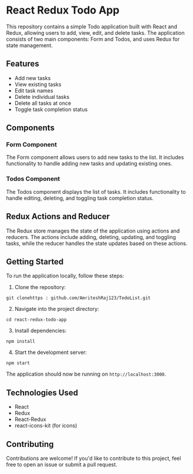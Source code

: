 # React Redux Todo App

This repository contains a simple Todo application built with React and Redux, allowing users to add, view, edit, and delete tasks. The application consists of two main components: Form and Todos, and uses Redux for state management.

## Features

- Add new tasks
- View existing tasks
- Edit task names
- Delete individual tasks
- Delete all tasks at once
- Toggle task completion status

## Components

### Form Component

The Form component allows users to add new tasks to the list. It includes functionality to handle adding new tasks and updating existing ones.

### Todos Component

The Todos component displays the list of tasks. It includes functionality to handle editing, deleting, and toggling task completion status.

## Redux Actions and Reducer

The Redux store manages the state of the application using actions and reducers. The actions include adding, deleting, updating, and toggling tasks, while the reducer handles the state updates based on these actions.

## Getting Started

To run the application locally, follow these steps:

1. Clone the repository:

```
git clonehttps : github.com/AmriteshRaj123/TodoList.git
```

2. Navigate into the project directory:

```
cd react-redux-todo-app
```

3. Install dependencies:

```
npm install
```

4. Start the development server:

```
npm start
```

The application should now be running on `http://localhost:3000`.

## Technologies Used

- React
- Redux
- React-Redux
- react-icons-kit (for icons)

## Contributing

Contributions are welcome! If you'd like to contribute to this project, feel free to open an issue or submit a pull request.
